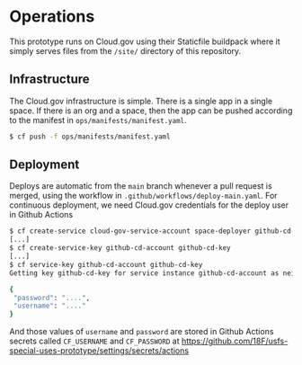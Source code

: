 # Operations

This prototype runs on Cloud.gov using their Staticfile buildpack where it
simply serves files from the `/site/` directory of this repository.

## Infrastructure

The Cloud.gov infrastructure is simple. There is a single app in a single
space. If there is an org and a space, then the app can be pushed according
to the manifest in `ops/manifests/manifest.yaml`.

```bash
$ cf push -f ops/manifests/manifest.yaml
```

## Deployment

Deploys are automatic from the `main` branch whenever a pull request is merged,
using the workflow in `.github/workflows/deploy-main.yaml`. For continuous
deployment, we need Cloud.gov credentials for the deploy user in Github Actions

```bash
$ cf create-service cloud-gov-service-account space-deployer github-cd-account
[...]
$ cf create-service-key github-cd-account github-cd-key
[...]
$ cf service-key github-cd-account github-cd-key
Getting key github-cd-key for service instance github-cd-account as neil.martinsen-burrell@gsa.gov...

{
 "password": "....",
 "username": "...."
}
```

And those values of `username` and `password` are stored in Github Actions
secrets called `CF_USERNAME` and `CF_PASSWORD` at
<https://github.com/18F/usfs-special-uses-prototype/settings/secrets/actions>

